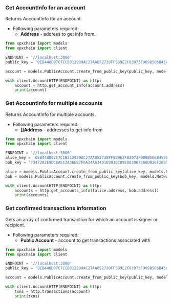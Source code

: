 ### Get AccountInfo for an account

Returns AccountInfo for an account.

- Following parameters required:
  - **Address** - address to get info from.

```python
from xpxchain import models
from xpxchain import client

ENDPOINT = '//localhost:3000'
public_key = '0EB448D07C7CCB312989AC27AA052738FF589E2F83973F909B506B450DC5C4E2'

account = models.PublicAccount.create_from_public_key(public_key, models.NetworkType.MIJIN_TEST)

with client.AccountHTTP(ENDPOINT) as http:
    account = http.get_account_info(account.address)
    print(account)
```


### Get AccountInfo for multiple accounts

Returns AccountInfo for multiple accounts.

- Following parameters required:
  - **[]Address** - addresses to get info from

```python
from xpxchain import models
from xpxchain import client

ENDPOINT = '//localhost:3000'
alice_key = '0EB448D07C7CCB312989AC27AA052738FF589E2F83973F909B506B450DC5C4E2'
bob_key = '73472A2E9DCEA5C2A36EB7F6A34A634010391EC89E883D67360DB16F28B9443C'

alice = models.PublicAccount.create_from_public_key(alice_key, models.NetworkType.MIJIN_TEST)
bob = models.PublicAccount.create_from_public_key(bob_key, models.NetworkType.MIJIN_TEST)

with client.AccountHTTP(ENDPOINT) as http:
    accounts = http.get_accounts_info([alice.address, bob.address])
    print(accounts)
```


### Get confirmed transactions information

Gets an array of confirmed transaction for which an account is signer or recipient.
- Following parameters required:
  - **Public Account** - account to get transactions associated with

```python
from xpxchain import models
from xpxchain import client

ENDPOINT = '//localhost:3000'
public_key = '0EB448D07C7CCB312989AC27AA052738FF589E2F83973F909B506B450DC5C4E2'

account = models.PublicAccount.create_from_public_key(public_key, models.NetworkType.MIJIN_TEST)

with client.AccountHTTP(ENDPOINT) as http:
    txns = http.transactions(account)
    print(txns)
```

